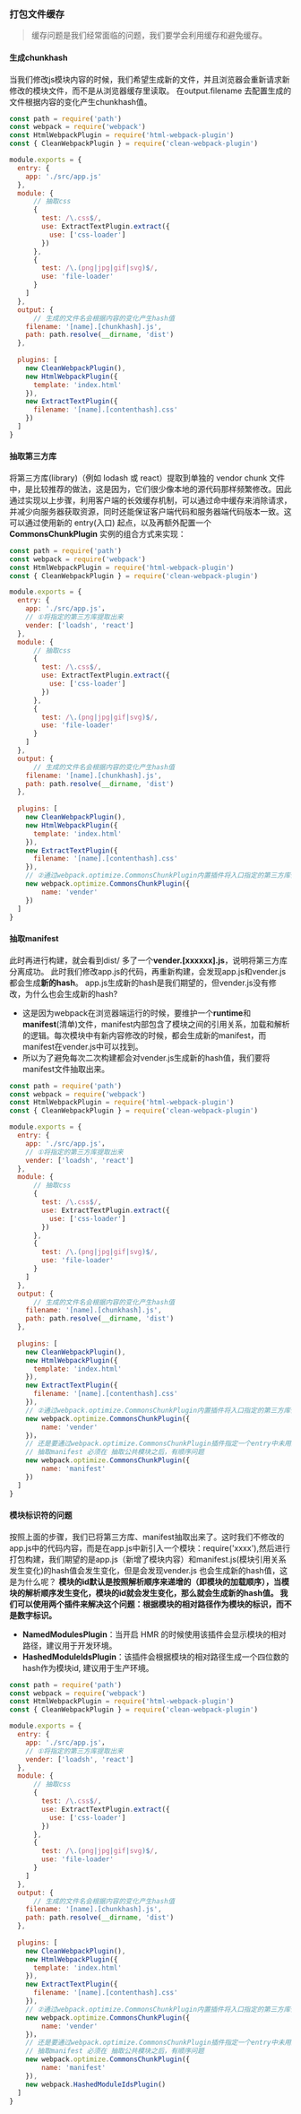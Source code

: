 ### 打包文件缓存
>缓存问题是我们经常面临的问题，我们要学会利用缓存和避免缓存。


#### 生成chunkhash

当我们修改js模块内容的时候，我们希望生成新的文件，并且浏览器会重新请求新修改的模块文件，而不是从浏览器缓存里读取。
在output.filename 去配置生成的文件根据内容的变化产生chunkhash值。

```js
const path = require('path')
const webpack = require('webpack')
const HtmlWebpackPlugin = require('html-webpack-plugin')
const { CleanWebpackPlugin } = require('clean-webpack-plugin')

module.exports = {
  entry: {
    app: './src/app.js'
  },
  module: {
      // 抽取css
      {
        test: /\.css$/,
        use: ExtractTextPlugin.extract({
          use: ['css-loader']
        })
      },
      {
        test: /\.(png|jpg|gif|svg)$/,
        use: 'file-loader'
      }
    ]
  },
  output: {
      // 生成的文件名会根据内容的变化产生hash值
    filename: '[name].[chunkhash].js',
    path: path.resolve(__dirname, 'dist')
  },
  
  plugins: [
    new CleanWebpackPlugin(),
    new HtmlWebpackPlugin({
      template: 'index.html'
    }),
    new ExtractTextPlugin({
      filename: '[name].[contenthash].css'
    })
  ]
}

```

#### 抽取第三方库

将第三方库(library)（例如 lodash 或 react）提取到单独的 vendor chunk 文件中，是比较推荐的做法，这是因为，它们很少像本地的源代码那样频繁修改。因此通过实现以上步骤，利用客户端的长效缓存机制，可以通过命中缓存来消除请求，并减少向服务器获取资源，同时还能保证客户端代码和服务器端代码版本一致。这可以通过使用新的 entry(入口) 起点，以及再额外配置一个 **CommonsChunkPlugin** 实例的组合方式来实现：

```js
const path = require('path')
const webpack = require('webpack')
const HtmlWebpackPlugin = require('html-webpack-plugin')
const { CleanWebpackPlugin } = require('clean-webpack-plugin')

module.exports = {
  entry: {
    app: './src/app.js'，
    // ①将指定的第三方库提取出来
    vender: ['loadsh', 'react']
  },
  module: {
      // 抽取css
      {
        test: /\.css$/,
        use: ExtractTextPlugin.extract({
          use: ['css-loader']
        })
      },
      {
        test: /\.(png|jpg|gif|svg)$/,
        use: 'file-loader'
      }
    ]
  },
  output: {
      // 生成的文件名会根据内容的变化产生hash值
    filename: '[name].[chunkhash].js',
    path: path.resolve(__dirname, 'dist')
  },
  
  plugins: [
    new CleanWebpackPlugin(),
    new HtmlWebpackPlugin({
      template: 'index.html'
    }),
    new ExtractTextPlugin({
      filename: '[name].[contenthash].css'
    }),
    // ②通过webpack.optimize.CommonsChunkPlugin内置插件将入口指定的第三方库作为单独的chunk抽取
    new webpack.optimize.CommonsChunkPlugin({
        name: 'vender'
    })
  ]
}
```
#### 抽取manifest
此时再进行构建，就会看到dist/ 多了一个**vender.[xxxxxx].js**，说明将第三方库分离成功。
此时我们修改app.js的代码，再重新构建，会发现app.js和vender.js都会生成**新的hash**。
app.js生成新的hash是我们期望的，但vender.js没有修改，为什么也会生成新的hash?
- 这是因为webpack在浏览器端运行的时候，要维护一个**runtime**和**manifest**(清单)文件，manifest内部包含了模块之间的引用关系，加载和解析的逻辑。每次模块中有新内容修改的时候，都会生成新的manifest，而manifest在vender.js中可以找到。
- 所以为了避免每次二次构建都会对vender.js生成新的hash值，我们要将manifest文件抽取出来。

```js
const path = require('path')
const webpack = require('webpack')
const HtmlWebpackPlugin = require('html-webpack-plugin')
const { CleanWebpackPlugin } = require('clean-webpack-plugin')

module.exports = {
  entry: {
    app: './src/app.js'，
    // ①将指定的第三方库提取出来
    vender: ['loadsh', 'react']
  },
  module: {
      // 抽取css
      {
        test: /\.css$/,
        use: ExtractTextPlugin.extract({
          use: ['css-loader']
        })
      },
      {
        test: /\.(png|jpg|gif|svg)$/,
        use: 'file-loader'
      }
    ]
  },
  output: {
      // 生成的文件名会根据内容的变化产生hash值
    filename: '[name].[chunkhash].js',
    path: path.resolve(__dirname, 'dist')
  },
  
  plugins: [
    new CleanWebpackPlugin(),
    new HtmlWebpackPlugin({
      template: 'index.html'
    }),
    new ExtractTextPlugin({
      filename: '[name].[contenthash].css'
    }),
    // ②通过webpack.optimize.CommonsChunkPlugin内置插件将入口指定的第三方库作为单独的chunk抽取
    new webpack.optimize.CommonsChunkPlugin({
        name: 'vender'
    })，
    // 还是要通过webpack.optimize.CommonsChunkPlugin插件指定一个entry中未用到的入口名字，将manifest文件单独抽取出来
    // 抽取manifest 必须在 抽取公共模块之后，有顺序问题
    new webpack.optimize.CommonsChunkPlugin({
        name: 'manifest'
    })
  ]
}
```

#### 模块标识符的问题

按照上面的步骤，我们已将第三方库、manifest抽取出来了。这时我们不修改的app.js中的代码内容，而是在app.js中新引入一个模块：require('xxxx'),然后进行打包构建，我们期望的是app.js（新增了模块内容）和manifest.js(模块引用关系发生变化)的hash值会发生变化，但是会发现vender.js 也会生成新的hash值，这是为什么呢？
**模块的id默认是按照解析顺序来递增的（即模块的加载顺序），当模块的解析顺序发生变化，模块的id就会发生变化，那么就会生成新的hash值。
我们可以使用两个插件来解决这个问题：根据模块的相对路径作为模块的标识，而不是数字标识。**
  - **NamedModulesPlugin**：当开启 HMR 的时候使用该插件会显示模块的相对路径，建议用于开发环境。
  - **HashedModuleIdsPlugin**：该插件会根据模块的相对路径生成一个四位数的hash作为模块id, 建议用于生产环境。


```js
const path = require('path')
const webpack = require('webpack')
const HtmlWebpackPlugin = require('html-webpack-plugin')
const { CleanWebpackPlugin } = require('clean-webpack-plugin')

module.exports = {
  entry: {
    app: './src/app.js'，
    // ①将指定的第三方库提取出来
    vender: ['loadsh', 'react']
  },
  module: {
      // 抽取css
      {
        test: /\.css$/,
        use: ExtractTextPlugin.extract({
          use: ['css-loader']
        })
      },
      {
        test: /\.(png|jpg|gif|svg)$/,
        use: 'file-loader'
      }
    ]
  },
  output: {
      // 生成的文件名会根据内容的变化产生hash值
    filename: '[name].[chunkhash].js',
    path: path.resolve(__dirname, 'dist')
  },
  
  plugins: [
    new CleanWebpackPlugin(),
    new HtmlWebpackPlugin({
      template: 'index.html'
    }),
    new ExtractTextPlugin({
      filename: '[name].[contenthash].css'
    }),
    // ②通过webpack.optimize.CommonsChunkPlugin内置插件将入口指定的第三方库作为单独的chunk抽取
    new webpack.optimize.CommonsChunkPlugin({
        name: 'vender'
    })，
    // 还是要通过webpack.optimize.CommonsChunkPlugin插件指定一个entry中未用到的入口名字，将manifest文件单独抽取出来
    // 抽取manifest 必须在 抽取公共模块之后，有顺序问题
    new webpack.optimize.CommonsChunkPlugin({
        name: 'manifest'
    }),
    new webpack.HashedModuleIdsPlugin()
  ]
}
```


